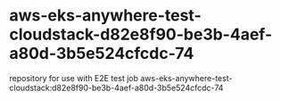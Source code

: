 # aws-eks-anywhere-test-cloudstack-d82e8f90-be3b-4aef-a80d-3b5e524cfcdc-74
repository for use with E2E test job aws-eks-anywhere-test-cloudstack:d82e8f90-be3b-4aef-a80d-3b5e524cfcdc-74
